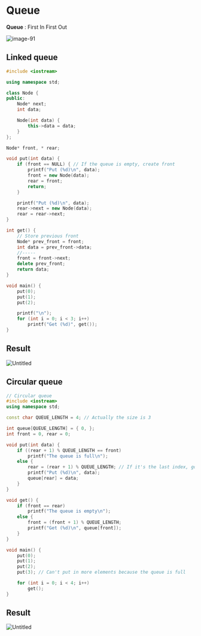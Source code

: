 # Queue
**Queue** : First In First Out

![image-91](https://user-images.githubusercontent.com/67142421/148844843-6b484f8d-87a2-4657-bdce-d7589ec942d7.png)

## Linked queue
~~~C++
#include <iostream>

using namespace std;

class Node {
public:
	Node* next;
	int data;

	Node(int data) {
		this->data = data;
	}
};

Node* front, * rear;

void put(int data) {
	if (front == NULL) { // If the queue is empty, create front
		printf("Put (%d)\n", data);
		front = new Node(data);
		rear = front;
		return;
	}

	printf("Put (%d)\n", data);
	rear->next = new Node(data);
	rear = rear->next;
}

int get() {	
	// Store previous front
	Node* prev_front = front;
	int data = prev_front->data;
	//-----
	front = front->next;
	delete prev_front;
	return data;
}

void main() {
	put(0);
	put(1);
	put(2);

	printf("\n");
	for (int i = 0; i < 3; i++)
		printf("Get (%d)", get());
}
~~~
## Result
![Untitled](https://user-images.githubusercontent.com/67142421/148811614-83fe5009-8aa2-4657-9116-df5999a4fcda.png)

## Circular queue
~~~C++
// Circular queue
#include <iostream>
using namespace std;

const char QUEUE_LENGTH = 4; // Actually the size is 3

int queue[QUEUE_LENGTH] = { 0, };
int front = 0, rear = 0;

void put(int data) {
	if ((rear + 1) % QUEUE_LENGTH == front)
		printf("The queue is full\n");
	else {
		rear = (rear + 1) % QUEUE_LENGTH; // If it's the last index, go back to index 0, or else index++
		printf("Put (%d)\n", data);
		queue[rear] = data;
	}
}

void get() {
	if (front == rear)
		printf("The queue is empty\n");
	else {
		front = (front + 1) % QUEUE_LENGTH;
		printf("Get (%d)\n", queue[front]);
	}
}

void main() {
	put(0);
	put(1);
	put(2);
	put(3); // Can't put in more elements because the queue is full

	for (int i = 0; i < 4; i++)
		get();
}
~~~
## Result
![Untitled](https://user-images.githubusercontent.com/67142421/148811780-8cae3043-6f66-4003-a5fc-88f26461aca4.png)


